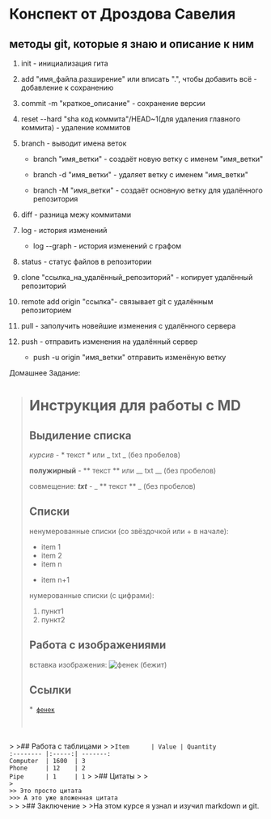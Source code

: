 # Конспект от Дроздова Савелия

## методы git, которые я знаю и описание к ним

1. init - инициализация гита

2. add "имя_файла.разширение" или вписать ".", чтобы добавить всё - добавление к сохранению

3. commit -m "краткое_описание" - сохранение версии 

4. reset --hard "sha код коммита"/HEAD~1(для удаления главного коммита) - удаление коммитов

5. branch - выводит имена веток

    * branch "имя_ветки" - создаёт новую ветку с именем "имя_ветки"
    
    * branch -d "имя_ветки" - удаляет ветку с именем "имя_ветки"

    * branch -M "имя_ветки" - создаёт основную ветку для удалённого репозитория

6. diff - разница межу коммитами 

7. log - история изменений
    * log --graph - история изменений с графом

8. status - статус файлов в репозитории

9. clone "ссылка_на_удалённый_репозиторий" - копирует удалённый репозиторий

10. remote add origin "ссылка"- связывает git с удалённым репозиторием

11. pull - заполучить новейшие изменения с удалённого сервера

12. push - отправить изменения на удалённый сервер
    * push -u origin "имя_ветки" отправить изменёную ветку

Домашнее Задание: 

> # Инструкция для работы с MD
>
>## Выдиление списка
>
>*курсив* - * текст * или _ txt _ (без пробелов)
>
>**полужирный** - ** текст ** или __ txt __ (без пробелов)
>
>совмещение: **_txt_** - _ ** текст ** _ (без пробелов)
>
>## Списки
>
>ненумерованные списки (со звёздочкой или + в начале):
>* item 1
>* item 2
>* item n
>+ item n+1
>
>нумерованные списки (с цифрами):
>1. пункт1
>2. пункт2
>
>## Работа с изображениями
>вставка изображения:
>![фенек (бежит)](https://animalreader.ru/wp-content/uploads/2014/04/fenek5-e1398185616705.jpg)
>
>[1]: https://animalreader.ru/wp-content/uploads/2014/04/fenek5-e1398185616705.jpg "фенек"
>
>## Ссылки
>*<code>
[фенек][1]
</code>
>
>## Работа с  таблицами
>
><code>Item      | Value | Quantity
:-------- |:-----:| -------:
Computer  | 1600  | 3
Phone     | 12    | 2
Pipe      | 1     | 1</code>
>
>## Цитаты
>
><code>
>
>> Это просто цитата 
>>> А это уже вложенная цитата
></code>
>
>## Заключение
>
>На этом курсе я узнал и изучил markdown и git.